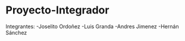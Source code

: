 # Proyecto-Integrador
Integrantes:
-Joselito Ordoñez
-Luis Granda 
-Andres Jimenez 
-Hernán Sánchez 
